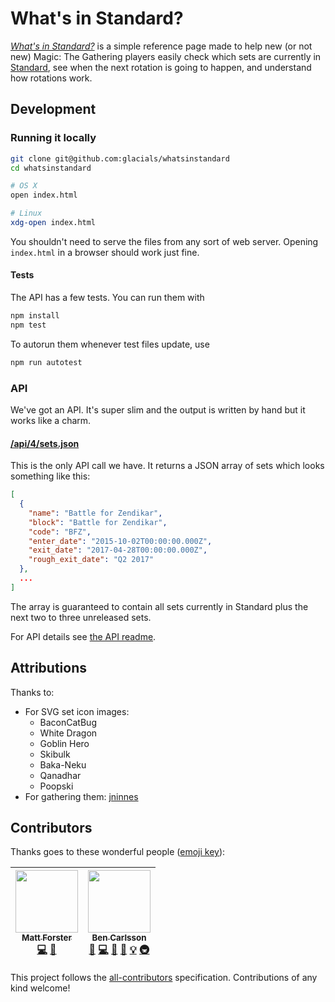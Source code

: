 # What's in Standard?
*[What's in Standard?][0]* is a simple reference page made to help new (or not new) Magic: The Gathering players easily
check which sets are currently in [Standard][1], see when the next rotation is going to happen, and understand how
rotations work.

## Development

### Running it locally
```bash
git clone git@github.com:glacials/whatsinstandard
cd whatsinstandard

# OS X
open index.html

# Linux
xdg-open index.html
```

You shouldn't need to serve the files from any sort of web server. Opening `index.html` in a browser should work just
fine.

#### Tests
The API has a few tests. You can run them with

```bash
npm install
npm test
```

To autorun them whenever test files update, use

```bash
npm run autotest
```

### API
We've got an API. It's super slim and the output is written by hand but it works like a charm.

#### [/api/4/sets.json][5]

This is the only API call we have. It returns a JSON array of sets which looks something like this:

```json
[
  {
    "name": "Battle for Zendikar",
    "block": "Battle for Zendikar",
    "code": "BFZ",
    "enter_date": "2015-10-02T00:00:00.000Z",
    "exit_date": "2017-04-28T00:00:00.000Z",
    "rough_exit_date": "Q2 2017"
  },
  ...
]
```

The array is guaranteed to contain all sets currently in Standard plus the next two to three unreleased sets.

For API details see [the API readme][6].

## Attributions
Thanks to:

* For SVG set icon images:
  * BaconCatBug
  * White Dragon
  * Goblin Hero
  * Skibulk
  * Baka-Neku
  * Qanadhar
  * Poopski
* For gathering them: [jninnes][7]

[0]: http://whatsinstandard.com/
[1]: http://magic.wizards.com/en/content/standard-formats-magic-gathering 
[2]: http://mtgimage.com/
[3]: http://gatherer.wizards.com/Handlers/Image.ashx?type=symbol&set=RTR&size=large&rarity=C
[4]: https://github.com/bower/bower
[5]: http://whatsinstandard.com/api/4/sets.json
[6]: https://github.com/glacials/whatsinstandard/blob/gh-pages/api
[7]: https://github.com/jninnes/mtgicons

## Contributors

Thanks goes to these wonderful people ([emoji key](https://github.com/kentcdodds/all-contributors#emoji-key)):

<!-- ALL-CONTRIBUTORS-LIST:START - Do not remove or modify this section -->
| [<img src="https://avatars2.githubusercontent.com/u/3375444?v=3" width="100px;"/><br /><sub>Matt Forster</sub>](http://mattforster.ca)<br />[💻](https://github.com/glacials/whatsinstandard/commits?author=forstermatth "Code") [📖](https://github.com/glacials/whatsinstandard/commits?author=forstermatth "Documentation") | [<img src="https://avatars0.githubusercontent.com/u/438911?v=3" width="100px;"/><br /><sub>Ben Carlsson</sub>](https://github.com/glacials)<br />[💬](#question-glacials "Answering Questions") [💻](https://github.com/glacials/whatsinstandard/commits?author=glacials "Code") [🎨](#design-glacials "Design") [📖](https://github.com/glacials/whatsinstandard/commits?author=glacials "Documentation") [💡](#example-glacials "Examples") [🚇](#infra-glacials "Infrastructure (Hosting, Build-Tools, etc)") |
| :---: | :---: |
<!-- ALL-CONTRIBUTORS-LIST:END -->

This project follows the [all-contributors](https://github.com/kentcdodds/all-contributors) specification. Contributions of any kind welcome!
